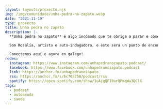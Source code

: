 ```yaml
---
layout: layouts/proxecto.njk
img: /img/comunidade/unha-pedra-no-zapato.webp
date: "2021-11-19"
type: proxecto
title: Unha pedra no zapato
description: |-
  **Unha pedra no zapato** é algo incómodo que te obriga a parar e observar o interior do calzado para baleiralo. Pois do mesmo xeito, vou tratar temas que son as miñas “pedras no zapato” e expoñelos convidándovos á reflexión, á pausa e a viaxar cara o interior.

  Son Rosalía, artista e auto-indagadora, e este será un punto de encontro no que abrazarnos xenuinamente humanas e imperfectas.

  Conectemos aquí e agora en galego!
redes:
  instagram: https://www.instagram.com/unhapedranozapato.podcast/
  facebook: https://www.facebook.com/unhapedranozapato.podcast
  link: https://anchor.fm/unhapedranozapato
  rss: https://anchor.fm/s/6c70a758/podcast/rss
  spotify: https://open.spotify.com/show/1uAjgQF10arQPmqWa3QClX
tags:
  - podcast
  - autoaxuda
  - saude
---
```

